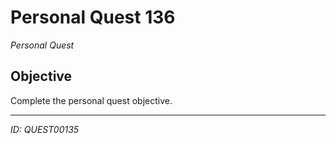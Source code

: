 # Personal Quest 136

*Personal Quest*

## Objective
Complete the personal quest objective.

---
*ID: QUEST00135*